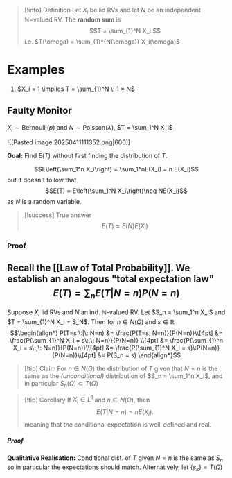 >[!info] Definition 
>Let $X_i$ be iid RVs and let $N$ be an independent $\mathbb{N}-$valued RV. The **random sum** is
>$$T = \sum_{1}^N X_i.$$
>i.e. $T(\omega) = \sum_{1}^{N(\omega)} X_i(\omega)$

# Examples

1. $X_i = 1 \implies T = \sum_{1}^N \: 1 = N$

## Faulty Monitor

$X_i \sim \text{Bernoulli}(p)$ and $N \sim \text{Poisson}(\lambda)$, $T = \sum_1^N X_i$

![[Pasted image 20250411111352.png|600]]

**Goal:** Find $E(T)$ without first finding the distribution of $T$.

$$E\left(\sum_1^n X_i\right) = \sum_1^nE(X_i) = n E(X_i)$$
but it doesn't follow that 
$$E(T) = E\left(\sum_1^N X_i\right)\neq NE(X_i)$$as $N$ is a random variable. 

>[!success] True answer
>$$E(T) = E(N) E(X_i)$$
### Proof

Recall the [[Law of Total Probability]]. We establish an analogous "total expectation law"
$$E(T) = \sum_n E(T|N=n)P(N=n)$$
---
Suppose $X_i$ iid RVs and $N$ an ind. $\mathbb{N}$-valued RV. Let $S_n = \sum_1^n X_i$ and $T = \sum_{1}^N X_i = S_N$. Then for $n \in N(\Omega)$ and $s \in \mathbb{R}$
$$\begin{align*}
P(T=s \:|\: N=n) &= \frac{P(T=s, N=n)}{P(N=n)}\\[4pt]
&= \frac{P(\sum_{1}^N X_i = s\:,\: N=n)}{P(N=n)} \\[4pt]
&= \frac{P(\sum_{1}^n X_i = s\:,\: N=n)}{P(N=n)}\\[4pt]
&= \frac{P(\sum_{1}^N X_i = s)\:P(N=n)}{P(N=n)}\\[4pt]
&= P(S_n = s)
\end{align*}$$

>[!tip] Claim 
>For $n \in N(\Omega)$ the distribution of $T$ given that $N=n$ is the same as the *(unconditional)* distribution of $S_n = \sum_1^n X_i$, and in particular $S_n(\Omega) \subset T(\Omega)$ 

>[!tip] Corollary 
>If $X_i\in L^1$ and $n \in N(\Omega)$, then
>$$E(T|N=n) = nE(X_i).$$
>meaning that the conditional expectation is well-defined and real.
##### Proof

**Qualitative Realisation:** Conditional dist. of $T$ given $N=n$ is the same as $S_n$ so in particular the expectations should match. Alternatively, let $\{s_k\} = T(\Omega)$


